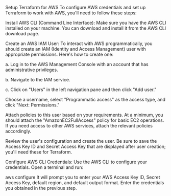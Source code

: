 Setup Terraform for AWS
To configure AWS credentials and set up Terraform to work with AWS, you'll need to follow these steps:

Install AWS CLI (Command Line Interface):
Make sure you have the AWS CLI installed on your machine. You can download and install it from the AWS CLI download page.

Create an AWS IAM User:
To interact with AWS programmatically, you should create an IAM (Identity and Access Management) user with appropriate permissions. Here's how to create one:

a. Log in to the AWS Management Console with an account that has administrative privileges.

b. Navigate to the IAM service.

c. Click on "Users" in the left navigation pane and then click "Add user."

Choose a username, select "Programmatic access" as the access type, and click "Next: Permissions."

Attach policies to this user based on your requirements. At a minimum, you should attach the "AmazonEC2FullAccess" policy for basic EC2 operations. If you need access to other AWS services, attach the relevant policies accordingly.

Review the user's configuration and create the user. Be sure to save the Access Key ID and Secret Access Key that are displayed after user creation; you'll need these for Terraform.

Configure AWS CLI Credentials:
Use the AWS CLI to configure your credentials. Open a terminal and run:

aws configure
It will prompt you to enter your AWS Access Key ID, Secret Access Key, default region, and default output format. Enter the credentials you obtained in the previous step.